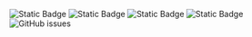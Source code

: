 ![Static Badge](https://img.shields.io/badge/blacklists-61-000000) ![Static Badge](https://img.shields.io/badge/blacklisted-2898880-cc0000) ![Static Badge](https://img.shields.io/badge/whitelisted-2250-00CC00) ![Static Badge](https://img.shields.io/badge/streaming_blacklist-28107-000000) ![GitHub issues](https://img.shields.io/github/issues/fabriziosalmi/blacklists)
